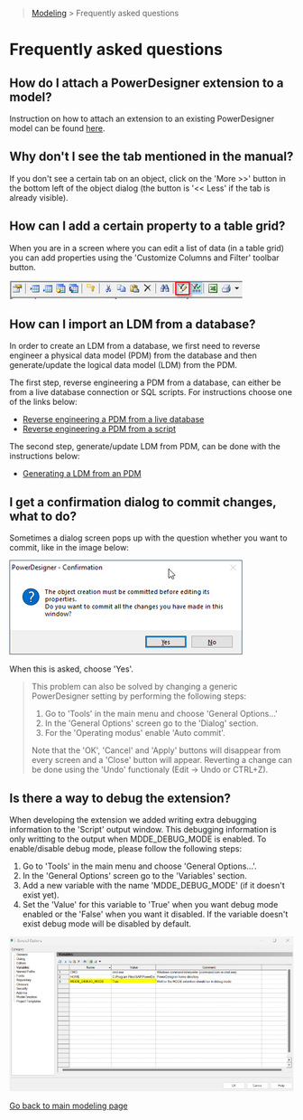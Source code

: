 > [Modeling](./README.md) > Frequently asked questions

# Frequently asked questions

## How do I attach a PowerDesigner extension to a model?

Instruction on how to attach an extension to an existing PowerDesigner model can be found [here](https://help.sap.com/docs/SAP_POWERDESIGNER/31c48596e34446a68956e0aa7e700a2e/c7e1ddda6e1b101482c096290e45387b.html?locale=en-US).

## Why don't I see the tab mentioned in the manual?

If you don't see a certain tab on an object, click on the 'More >>' button in the bottom left of the object dialog (the button is '<< Less' if the tab is already visible).

## How can I add a certain property to a table grid?

When you are in a screen where you can edit a list of data (in a table grid) you can add properties using the 'Customize Columns and Filter' toolbar button.

![Customize Columns and Filters](img/faq_table_grid_add_columns.png)

## How can I import an LDM from a database?

In order to create an LDM from a database, we first need to reverse engineer a physical data model (PDM) from the database and then generate/update the logical data model (LDM) from the PDM.

The first step, reverse engineering a PDM from a database, can either be from a live database connection or SQL scripts. For instructions choose one of the links below:
- [Reverse engineering a PDM from a live database](https://help.sap.com/docs/SAP_POWERDESIGNER/856348b84a7c479489d5172a630f014d/c7cbc2a36e1b10149b25d0a193caf56c.html)
- [Reverse engineering a PDM from a script](https://help.sap.com/docs/SAP_POWERDESIGNER/856348b84a7c479489d5172a630f014d/c7cbaea46e1b1014a962e24470da14db.html)

The second step, generate/update LDM from PDM, can be done with the instructions below:
- [Generating a LDM from an PDM](https://help.sap.com/docs/SAP_POWERDESIGNER/856348b84a7c479489d5172a630f014d/c7c994ac6e1b1014a7cee7aac852831e.html?locale=en-US)

## I get a confirmation dialog to commit changes, what to do?

Sometimes a dialog screen pops up with the question whether you want to commit, like in the image below:

![PowerDesigner commit object creation](img/powerdesigner_commit_message.png)

When this is asked, choose 'Yes'.

> This problem can also be solved by changing a generic PowerDesigner setting by performing the following steps:
> 1. Go to 'Tools' in the main menu and choose 'General Options...'
> 1. In the 'General Options' screen go to the 'Dialog' section.
> 1. For the 'Operating modus' enable 'Auto commit'.
>
> Note that the 'OK', 'Cancel' and 'Apply' buttons will disappear from every screen and a 'Close' button will appear. Reverting a change can be done using the 'Undo' functionaly (Edit -> Undo or CTRL+Z).

## Is there a way to debug the extension?

When developing the extension we added writing extra debugging information to the 'Script' output window. This debugging information is only writting to the output when MDDE_DEBUG_MODE is enabled. To enable/disable debug mode, please follow the following steps:

1. Go to 'Tools' in the main menu and choose 'General Options...'.
1. In the 'General Options' screen go to the 'Variables' section.
1. Add a new variable with the name 'MDDE_DEBUG_MODE' (if it doesn't exist yet).
1. Set the 'Value' for this variable to 'True' when you want debug mode enabled or the 'False' when you want it disabled. If the variable doesn't exist debug mode will be disabled by default.

![Extension debug mode](img/extension_debug_mode.png)

[Go back to main modeling page](./README.md)
